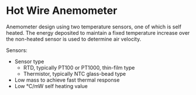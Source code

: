 # Hot Wire Anemometer

Anemometer design using two temperature sensors, one of which is self heated. The energy deposited to maintain a fixed temperature increase over the non-heated sensor is used to determine air velocity.

Sensors:
* Sensor type
  * RTD, typically PT100 or PT1000, thin-film type
  * Thermistor, typically NTC glass-bead type
* Low mass to achieve fast thermal response
* Low °C/mW self heating value

